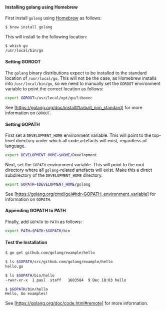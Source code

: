 #### Installing golang using Homebrew

First install `golang` using [Homebrew](http://brew.sh/) as follows:

```bash
$ brew install golang
```

This will install to the following location:

```bash
$ which go
/usr/local/bin/go
```

#### Setting GOROOT

The `golang` binary distributions expect to be installed to the standard location of `/usr/local/go`. This will not be the case, as Homebrew installs into `/usr/local/bin/go`, so we need to manually set the `GOROOT` environment variable to point the correct location as follows:

```bash
export GOROOT=/usr/local/opt/go/libexec
```

See [https://golang.org/doc/install#tarball_non_standard] for more information on `GOROOT`.

#### Setting GOPATH

First set a `DEVELOPMENT_HOME` environment variable. This will point to the top-level directory under which all code artefacts will exist, regardless of language.

```bash
export DEVELOPMENT_HOME=$HOME/Development
```

Next, set the `GOPATH` environment variable. This will point to the root directory where all `golang`-related artefacts will exist. Make this a direct subdirectory of the `DEVELOPMENT_HOME` directory.

```bash
export GOPATH=$DEVELOPMENT_HOME/golang
```

See [https://golang.org/cmd/go/#hdr-GOPATH_environment_variable] for information on `GOPATH`.

#### Appending GOPATH to PATH

Finally, add `GOPATH` to `PATH` as follows:

```bash
export PATH=$PATH:$GOPATH/bin
```

#### Test the Installation

```bash
$ go get github.com/golang/example/hello

$ ls $GOPATH/src/github.com/golang/example/hello
hello.go

$ ls $GOPATH/bin/hello
-rwxr-xr-x  1 paul  staff   1603584  9 Dec 18:03 hello

$ $GOPATH/bin/hello
Hello, Go examples!
```

See [https://golang.org/doc/code.html#remote] for more information.